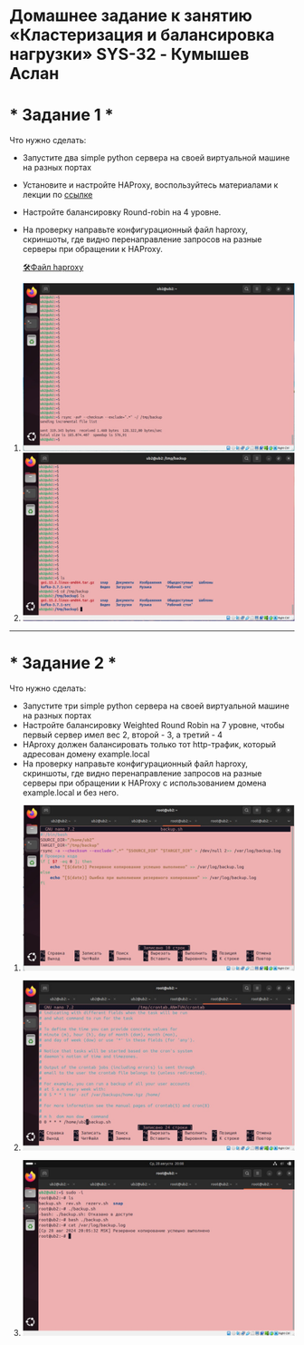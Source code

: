 # **Домашнее задание к занятию «Кластеризация и балансировка нагрузки» SYS-32 - Кумышев Аслан**

# * Задание 1 *
Что нужно сделать:

* Запустите два simple python сервера на своей виртуальной машине на разных портах
* Установите и настройте HAProxy, воспользуйтесь материалами к лекции по [ссылке](https://github.com/netology-code/sflt-homeworks/tree/main/2)
* Настройте балансировку Round-robin на 4 уровне.
* На проверку направьте конфигурационный файл haproxy, скриншоты, где видно перенаправление запросов на разные серверы при обращении к HAProxy.

  [🛠️Файл haproxy](https://github.com/sAslank/Balans/blob/main/file/dz1haproxy.cfg.txt)



1. ![alt text](https://github.com/sAslank/Rezervcopy/blob/main/img/аа2.jpg)
2. ![alt text](https://github.com/sAslank/Rezervcopy/blob/main/img/аа1.jpg)

 **************************************************************************

# * Задание 2 *
Что нужно сделать:
* Запустите три simple python сервера на своей виртуальной машине на разных портах
* Настройте балансировку Weighted Round Robin на 7 уровне, чтобы первый сервер имел вес 2, второй - 3, а третий - 4
* HAproxy должен балансировать только тот http-трафик, который адресован домену example.local
* На проверку направьте конфигурационный файл haproxy, скриншоты, где видно перенаправление запросов на разные серверы при обращении к HAProxy c использованием домена example.local и без него.

1. ![alt text](https://github.com/sAslank/Rezervcopy/blob/main/img/вв4.jpg)

2. ![alt text](https://github.com/sAslank/Rezervcopy/blob/main/img/вв3.jpg)

3. ![alt text](https://github.com/sAslank/Rezervcopy/blob/main/img/вв2.jpg)
